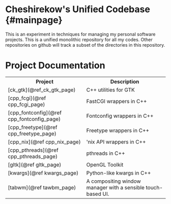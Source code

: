 Cheshirekow's Unified Codebase   {#mainpage}
=========

This is an experiment in techniques for managing my personal software projects.
This is a unified monolithic repository for all my codes. Other repositories on
github will track a subset of the directories in this repository. 

Project Documentation
=========


<table>
<tr>
  <th>Project</th>
  <th>Description</th>
</tr>
<tr>
  <td>[ck_gtk](@ref_ck_gtk_page)</td>
  <td>C++ utilities for GTK</td>
</tr>
<tr>
  <td>[cpp_fcgi](@ref cpp_fcgi_page)</td>
  <td>FastCGI wrappers in C++</td>
</tr>
<tr>
  <td>[cpp_fontconfig](@ref cpp_fontconfig_page)</td>
  <td>Fontconfig wrappers in C++</td>
</tr>
<tr>
  <td>[cpp_freetype](@ref cpp_freetype_page)</td>
  <td>Freetype wrappers in C++</td>
</tr>
<tr>
  <td>[cpp_nix](@ref cpp_nix_page)</td>
  <td>'nix API wrappers in C++</td>
</tr>
<tr>
  <td>[cpp_pthreads](@ref cpp_pthreads_page)</td>
  <td>pthreads in C++</td>
</tr>
<tr>
  <td>[gltk](@ref gltk_page)</td>
  <td> OpenGL Toolkit </td>
</tr>
<tr>
  <td>[kwargs](@ref kwargs_page)</td>
  <td> Python-like kwargs in C++</td>
</tr>
<tr>
  <td>[tabwm](@ref tawbm_page)</td>
  <td> A compositing window manager with a sensible touch-based UI. </td>
</tr>
</td>



